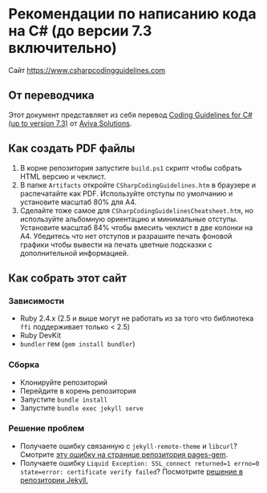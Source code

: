 Рекомендации по написанию кода на C# (до версии 7.3 включительно)
================

Сайт https://www.csharpcodingguidelines.com

## От переводчика
Этот документ представляет из себя перевод [Coding Guidelines for C# (up to version 7.3)](https://github.com/dennisdoomen/CSharpGuidelines) от [Aviva Solutions](http://www.avivasolutions.nl).

## Как создать PDF файлы

1. В корне репозитория запустите `build.ps1` скрипт чтобы собрать HTML версию и чеклист.
2. В папке `Artifacts` откройте `CSharpCodingGuidelines.htm` в браузере и распечатайте как PDF. Используйте отступы по умолчанию и установите масштаб 80% для A4. 
3. Сделайте тоже самое для `CSharpCodingGuidelinesCheatsheet.htm`, но используйте альбомную ориентацию и минимальные отступы. Установите масштаб 84% чтобы вмесить чеклист в две колонки на А4. Убедитесь что нет отступов и разрашите печать фоновой графики чтобы вывести на печать цветные подсказки с дополнительной информацией. 

## Как собрать этот сайт

### Зависимости

* Ruby 2.4.x (2.5 и выше могут не работать из за того что библиотека `ffi` поддерживает только < 2.5)
* Ruby DevKit
* `bundler` гем (`gem install bundler`)

### Сборка

* Клонируйте репозиторий
* Перейдите в корень репозитория
* Запустите `bundle install`
* Запустите `bundle exec jekyll serve`

### Решение проблем

* Получаете ошибку связанную с `jekyll-remote-theme` и `libcurl`? Смотрите [эту ошибку на странице репозитория pages-gem](https://github.com/github/pages-gem/issues/526).
* Получаете ошибку `Liquid Exception: SSL_connect returned=1 errno=0 state=error: certificate verify failed`? Посмотрите [решение в репозитории Jekyll.](https://github.com/jekyll/jekyll/issues/3985#issuecomment-294266874)